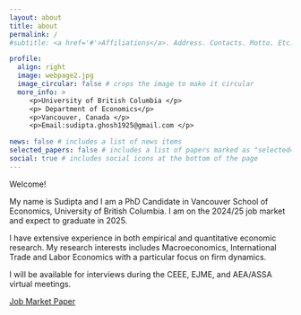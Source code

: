 ```yaml
---
layout: about
title: about
permalink: /
#subtitle: <a href='#'>Affiliations</a>. Address. Contacts. Motto. Etc.

profile:
  align: right
  image: webpage2.jpg
  image_circular: false # crops the image to make it circular
  more_info: >
     <p>University of British Columbia </p>
     <p> Department of Economics</p>
     <p>Vancouver, Canada </p>
     <p>Email:sudipta.ghosh1925@gmail.com </p>

news: false # includes a list of news items
selected_papers: false # includes a list of papers marked as "selected={true}"
social: true # includes social icons at the bottom of the page
---
```

Welcome!

My name is Sudipta and I am a PhD Candidate in Vancouver School of Economics, University of British Columbia. I am on the 2024/25 job market and expect to graduate in 2025.

I have extensive experience in both empirical and quantitative economic research. My research interests includes Macroeconomics, International Trade and Labor Economics with a particular focus on firm dynamics.

I will be available for interviews during the  CEEE, EJME, and  AEA/ASSA virtual meetings.

[Job Market Paper]()